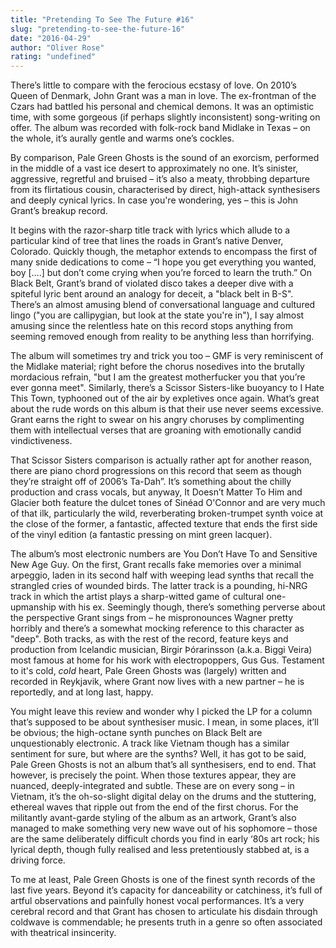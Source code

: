 ```yaml
---
title: "Pretending To See The Future #16"
slug: "pretending-to-see-the-future-16"
date: "2016-04-29"
author: "Oliver Rose"
rating: "undefined"
---
```


There’s little to compare with the ferocious ecstasy of love. On 2010’s Queen of Denmark, John Grant was a man in love. The ex-frontman of the Czars had battled his personal and chemical demons. It was an optimistic time, with some gorgeous (if perhaps slightly inconsistent) song-writing on offer. The album was recorded with folk-rock band Midlake in Texas – on the whole, it’s aurally gentle and warms one’s cockles.

By comparison, Pale Green Ghosts is the sound of an exorcism, performed in the middle of a vast ice desert to approximately no one. It’s sinister, aggressive, regretful and bruised – it’s also a meaty, throbbing departure from its flirtatious cousin, characterised by direct, high-attack synthesisers and deeply cynical lyrics. In case you're wondering, yes – this is John Grant’s breakup record.

It begins with the razor-sharp title track with lyrics which allude to a particular kind of tree that lines the roads in Grant’s native Denver, Colorado. Quickly though, the metaphor extends to encompass the first of many snide dedications to come – “I hope you get everything you wanted, boy \[….\] but don’t come crying when you’re forced to learn the truth.” On Black Belt, Grant’s brand of violated disco takes a deeper dive with a spiteful lyric bent around an analogy for deceit, a "black belt in B-S". There’s an almost amusing blend of conversational language and cultured lingo ("you are callipygian, but look at the state you're in"), I say almost amusing since the relentless hate on this record stops anything from seeming removed enough from reality to be anything less than horrifying.

The album will sometimes try and trick you too – GMF is very reminiscent of the Midlake material; right before the chorus nosedives into the brutally mordacious refrain, "but I am the greatest motherfucker you that you’re ever gonna meet". Similarly, there’s a Scissor Sisters-like buoyancy to I Hate This Town, typhooned out of the air by expletives once again. What’s great about the rude words on this album is that their use never seems excessive. Grant earns the right to swear on his angry choruses by complimenting them with intellectual verses that are groaning with emotionally candid vindictiveness.

That Scissor Sisters comparison is actually rather apt for another reason, there are piano chord progressions on this record that seem as though they’re straight off of 2006’s Ta-Dah”. It’s something about the chilly production and crass vocals, but anyway, It Doesn’t Matter To Him and Glacier both feature the dulcet tones of Sinéad O'Connor and are very much of that ilk, particularly the wild, reverberating broken-trumpet synth voice at the close of the former, a fantastic, affected texture that ends the first side of the vinyl edition (a fantastic pressing on mint green lacquer).

The album’s most electronic numbers are You Don’t Have To and Sensitive New Age Guy. On the first, Grant recalls fake memories over a minimal arpeggio, laden in its second half with weeping lead synths that recall the strangled cries of wounded birds. The latter track is a pounding, hi-NRG track in which the artist plays a sharp-witted game of cultural one-upmanship with his ex. Seemingly though, there’s something perverse about the perspective Grant sings from – he mispronounces Wagner pretty horribly and there’s a somewhat mocking reference to this character as "deep". Both tracks, as with the rest of the record, feature keys and production from Icelandic musician, Birgir Þórarinsson (a.k.a. Biggi Veira) most famous at home for his work with electropoppers, Gus Gus. Testament to it's cold, _cold_ heart, Pale Green Ghosts was (largely) written and recorded in Reykjavik, where Grant now lives with a new partner – he is reportedly, and at long last, happy.

You might leave this review and wonder why I picked the LP for a column that’s supposed to be about synthesiser music. I mean, in some places, it’ll be obvious; the high-octane synth punches on Black Belt are unquestionably electronic. A track like Vietnam though has a similar sentiment for sure, but where are the synths? Well, it has got to be said, Pale Green Ghosts is not an album that’s all synthesisers, end to end. That however, is precisely the point. When those textures appear, they are nuanced, deeply-integrated and subtle. These are on every song – in Vietnam, it’s the oh-so-slight digital delay on the drums and the stuttering, ethereal waves that ripple out from the end of the first chorus. For the militantly avant-garde styling of the album as an artwork, Grant’s also managed to make something very new wave out of his sophomore – those are the same deliberately difficult chords you find in early ‘80s art rock; his lyrical depth, though fully realised and less pretentiously stabbed at, is a driving force.

To me at least, Pale Green Ghosts is one of the finest synth records of the last five years. Beyond it’s capacity for danceability or catchiness, it’s full of artful observations and painfully honest vocal performances. It’s a very cerebral record and that Grant has chosen to articulate his disdain through coldwave is commendable; he presents truth in a genre so often associated with theatrical insincerity.
